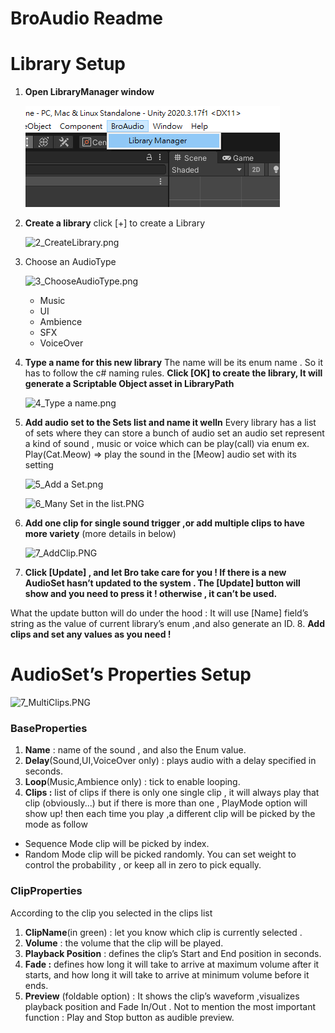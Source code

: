 # BroAudio Readme

# Library Setup

1. **Open LibraryManager window**
    
    ![1_LibraryManagerWindow.png](README/1_LibraryManagerWindow.png)
    
2. **Create a library**
click [+] to create a Library 
    
    ![2_CreateLibrary.png](BroAudio%20Readme%README/2_CreateLibrary.png)
    
3. Choose an AudioType
    
    ![3_ChooseAudioType.png](BroAudio%20Readme%209313b0d4dd9347e58d3fe3aee15e3a60/3_ChooseAudioType.png)
    
    - Music
    - UI
    - Ambience
    - SFX
    - VoiceOver
4. **Type a name for this new library**
The name will be its enum name . So it has to follow the c# naming rules.
**Click [OK] to create the library, It will generate a Scriptable Object asset in LibraryPath** 
    
    ![4_Type a name.png](BroAudio%20Readme%209313b0d4dd9347e58d3fe3aee15e3a60/4_Type_a_name.png)
    
5. **Add audio set to the Sets list and name it welln**
Every library has a list of sets where they can store a bunch of audio set
an audio set represent a kind of sound , music or voice which can be play(call) via enum
ex. Play(Cat.Meow)   ⇒ play the sound in the [Meow] audio set with its setting 
    
    ![5_Add a Set.png](BroAudio%20Readme%209313b0d4dd9347e58d3fe3aee15e3a60/5_Add_a_Set.png)
    
    ![6_Many Set in the list.PNG](BroAudio%20Readme%209313b0d4dd9347e58d3fe3aee15e3a60/6_Many_Set_in_the_list.png)
    
6. **Add one clip for single sound trigger ,or add multiple clips to have more variety** 
(more details in below)
    
    ![7_AddClip.PNG](BroAudio%20Readme%209313b0d4dd9347e58d3fe3aee15e3a60/7_AddClip.png)
    
7. **Click [Update] , and let Bro take care for you !
If there is a new AudioSet hasn’t updated to the system . The [Update] button will show and you need to press it ! otherwise , it can’t be used.**

What the update button will do under the hood :
It will use [Name] field’s string as the value of current library’s enum ,and also generate an ID.
8. **Add clips and set any values as you need !**

# AudioSet’s Properties Setup

![7_MultiClips.PNG](BroAudio%20Readme%209313b0d4dd9347e58d3fe3aee15e3a60/7_MultiClips.png)

### BaseProperties

1. **Name** : name of the sound , and also the Enum value.
2. **Delay**(Sound,UI,VoiceOver only) : plays audio with a delay specified in seconds.
3. **Loop**(Music,Ambience only) : tick to enable looping.
4. **Clips :** list of clips 
if there is only one single clip , it will always play that clip (obviously...)
but if there is more than one , PlayMode option will show up!
then each time you play ,a different clip will be picked by the mode as follow  
- Sequence Mode
clip will be picked by index.
- Random Mode
clip will be picked randomly. 
You can set weight to control the probability , or keep all in zero to pick equally.

### ClipProperties

According to the clip you selected in the clips list

1. **ClipName**(in green) : let you know which clip is currently selected .
2. **Volume** : the volume that the clip will be played.
3. **Playback Position** : defines the clip’s Start and End position in seconds.
4. **Fade :** defines how long it will take to arrive at maximum volume after it starts, and how long it will take to arrive at minimum volume before it ends.
5. **Preview** (foldable option) : It shows the clip’s waveform ,visualizes playback position and Fade In/Out . Not to mention the most important function : Play and Stop button as audible preview.
